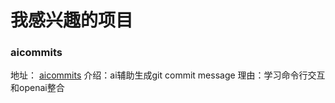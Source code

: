 # 我感兴趣的项目
### aicommits
地址： [aicommits](https://github.com/Nutlope/aicommits)
介绍：ai辅助生成git commit message
理由：学习命令行交互和openai整合
